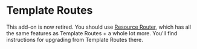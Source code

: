 # Template Routes

This add-on is now retired. You should use [Resource Router](https://github.com/rsanchez/resource_router), which has all the same features as Template Routes + a whole lot more. You'll find instructions for upgrading from Template Routes there.